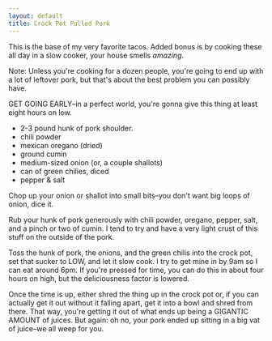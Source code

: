 ```yaml
---
layout: default
title: Crock Pot Pulled Pork
---
```


This is the base of my very favorite tacos. Added bonus is by cooking these all day in a slow cooker, your house smells _amazing_.

Note: Unless you're cooking for a dozen people, you're going to end up with a lot of leftover pork, but that's about the best problem you can possibly have.

GET GOING EARLY–in a perfect world, you're gonna give this thing at least eight hours on low.

* 2-3 pound hunk of pork shoulder.
* chili powder
* mexican oregano (dried)
* ground cumin
* medium-sized onion (or, a couple shallots)
* can of green chilies, diced
* pepper & salt

Chop up your onion or shallot into small bits–you don't want big loops of onion, dice it.

Rub your hunk of pork generously with chili powder, oregano, pepper, salt, and a pinch or two of cumin. I tend to try and have a very light crust of this stuff on the outside of the pork.

Toss the hunk of pork, the onions, and the green chilis into the crock pot, set that sucker to LOW, and let it slow cook. I try to get mine in by 9am so I can eat around 6pm. If you're pressed for time, you can do this in about four hours on high, but the deliciousness factor is lowered.

Once the time is up, either shred the thing up in the crock pot or, if you can actually get it out without it falling apart, get it into a bowl and shred from there. That way, you're getting it out of what ends up being a GIGANTIC AMOUNT of juices. But again: oh no, your pork ended up sitting in a big vat of juice–we all weep for you.



